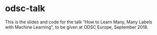 # odsc-talk

This is the slides and code for the talk "How to Learn Many, Many Labels with Machine Learning", to be given at ODSC Europe, September 2018.
